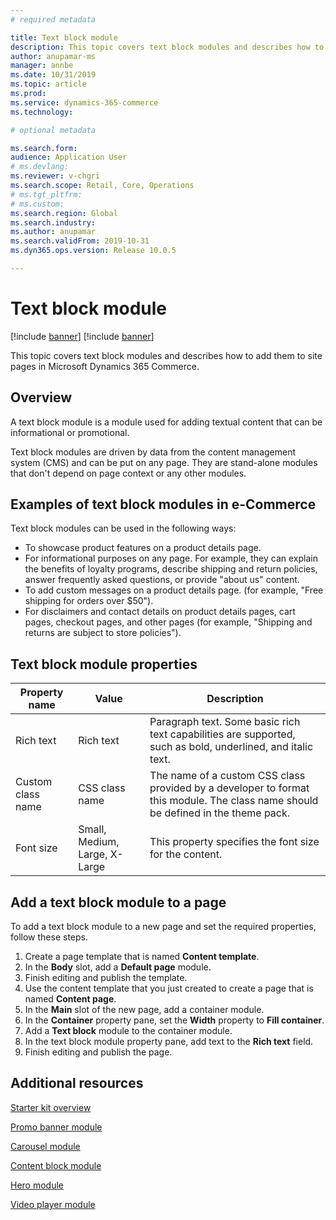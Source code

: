 ```yaml
---
# required metadata

title: Text block module
description: This topic covers text block modules and describes how to add them to site pages in Microsoft Dynamics 365 Commerce.
author: anupamar-ms
manager: annbe
ms.date: 10/31/2019
ms.topic: article
ms.prod: 
ms.service: dynamics-365-commerce
ms.technology: 

# optional metadata

ms.search.form:  
audience: Application User
# ms.devlang: 
ms.reviewer: v-chgri
ms.search.scope: Retail, Core, Operations
# ms.tgt_pltfrm: 
# ms.custom: 
ms.search.region: Global
ms.search.industry: 
ms.author: anupamar
ms.search.validFrom: 2019-10-31
ms.dyn365.ops.version: Release 10.0.5

---
```

# Text block module

[!include [banner](includes/preview-banner.md)]
[!include [banner](includes/banner.md)]

This topic covers text block modules and describes how to add them to site pages in Microsoft Dynamics 365 Commerce.

## Overview

A text block module is a module used for adding textual content that can be informational or promotional.

Text block modules are driven by data from the content management system (CMS) and can be put on any page. They are stand-alone modules that don't depend on page context or any other modules.

## Examples of text block modules in e-Commerce

Text block modules can be used in the following ways:

* To showcase product features on a product details page.
* For informational purposes on any page. For example, they can explain the benefits of loyalty programs, describe shipping and return policies, answer frequently asked questions, or provide "about us" content.
* To add custom messages on a product details page. (for example, "Free shipping for orders over $50").
* For disclaimers and contact details on product details pages, cart pages, checkout pages, and other pages (for example, "Shipping and returns are subject to store policies").

## Text block module properties

| Property name | Value          | Description |
|---------------|----------------|-------------|
| Rich text     | Rich text | Paragraph text. Some basic rich text capabilities are supported, such as bold, underlined, and italic text. |
|Custom class name| CSS class name| The name of a custom CSS class provided by a developer to format this module. The class name should be defined in the theme pack.|
|Font size| Small, Medium, Large, X-Large| This property specifies the font size for the content. |

## Add a text block module to a page

To add a text block module to a new page and set the required properties, follow these steps.

1. Create a page template that is named **Content template**. 
1. In the **Body** slot, add a **Default page** module.
1. Finish editing and publish the template.
1. Use the content template that you just created to create a page that is named **Content page**.
1. In the **Main** slot of the new page, add a container module.
1. In the **Container** property pane, set the **Width** property to **Fill container**.
1. Add a **Text block** module to the container module. 
1. In the text block module property pane, add text to the **Rich text** field.
1. Finish editing and publish the page.

## Additional resources

[Starter kit overview](starter-kit-overview.md)

[Promo banner module](add-alert.md)

[Carousel module](add-carousel.md)

[Content block module](add-feature-module.md)

[Hero module](add-hero-module.md)

[Video player module](add-video-player.md)

